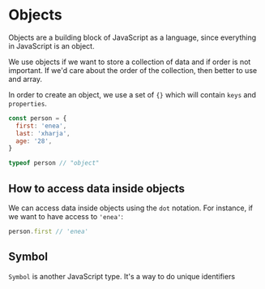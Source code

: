 # Objects

Objects are a building block of JavaScript as a language, since everything in JavaScript is an object.

We use objects if we want to store a collection of data and if order is not important.
If we'd care about the order of the collection, then better to use and array.

In order to create an object, we use a set of `{}` which will contain `keys` and `properties`.

```js
const person = {
  first: 'enea',
  last: 'xharja',
  age: '28',
}

typeof person // "object"
```

## How to access data inside objects

We can access data inside objects using the `dot` notation.
For instance, if we want to have access to `'enea'`:

```js
person.first // 'enea'
```

## Symbol

`Symbol` is another JavaScript type. It's a way to do unique identifiers

